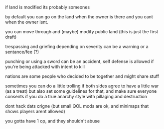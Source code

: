 if land is modified its probably someones

by default you can go on the land when the owner is there and you cant when the owner isnt.

you can move through and (maybe) modify public land (this is just the first draft)

trespassing and griefing depending on severity can be a warning or a sentance/fee (?)

punching or using a sword can be an accident, self defense is allowed if you're being attacked with intent to kill

nations are some people who decided to be together and might share stuff

sometimes you can do a little trolling if both sides agree to have a little war (as a treat) but also set some guidelines for that, and make sure everyone consents if you do a true anarchy style with pillaging and destruction

dont hack dats crigne (but small QOL mods are ok, and minimaps that shows players arent allowed)

you gotta have 1 op, and they shouldn't abuse
